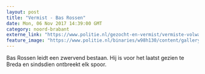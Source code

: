 ```yaml
---
layout: post
title: "Vermist - Bas Rossen"
date: Mon, 06 Nov 2017 14:39:00 GMT
category: noord-brabant
externe_link: "https://www.politie.nl/gezocht-en-vermist/vermiste-volwassenen/2017/november/bas-rossen.html"
feature_image: "https://www.politie.nl/binaries/w98h130/content/gallery/politie/vermist/vermiste-volwassenen/2017/november/bas-rossen.jpg"
---
```


Bas Rossen leidt een zwervend bestaan. Hij is voor het laatst gezien te Breda en sindsdien ontbreekt elk spoor.
